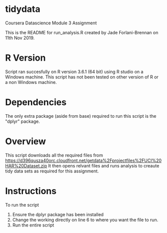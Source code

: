 # tidydata
Coursera Datascience Module 3 Assignment

This is the README for run_analysis.R created by Jade Forlani-Brennan on 11th Nov 2019.

# R Version
Script ran succesfully on R version 3.6.1 (64 bit) using R studio on a Windows machine.
This script has not been tested on other version of R or a non Windows machine.

# Dependencies
The only extra package (aside from base) required to run this script is the "dplyr" package.

# Overview
This script downloads all the required files from https://d396qusza40orc.cloudfront.net/getdata%2Fprojectfiles%2FUCI%20HAR%20Dataset.zip
It then opens relvant files and runs analysis to creaute tidy data sets as required for this assignment.

# Instructions
To run the script
1. Ensure the dplyr package has been installed
2. Change the working directly on line 6 to where you want the file to run.
3. Run the entire script


